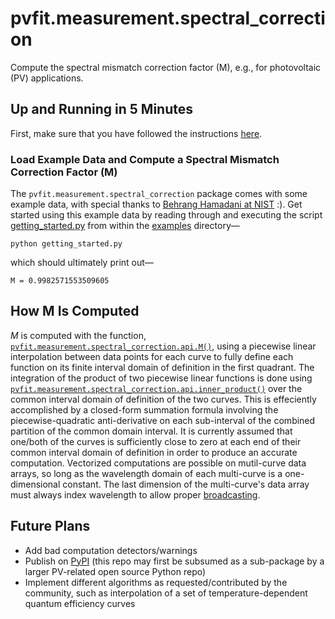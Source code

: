 # pvfit.measurement.spectral_correction

Compute the spectral mismatch correction factor (M), e.g., for photovoltaic (PV) applications.

## Up and Running in 5 Minutes

First, make sure that you have followed the instructions [here](../../../README.md#Up-and-Running-in-5-Minutes).

### Load Example Data and Compute a Spectral Mismatch Correction Factor (M)

The `pvfit.measurement.spectral_correction` package comes with some example data, with special thanks to
[Behrang Hamadani at NIST](https://www.nist.gov/people/behrang-hamadani) :). Get started using this example data by
reading through and executing the script [getting_started.py](examples/getting_started.py) from within the
[examples](examples) directory—
```terminal
python getting_started.py
```
which should ultimately print out—
```terminal
M = 0.9982571553509605
```

## How M Is Computed

_M_ is computed with the function, [`pvfit.measurement.spectral_correction.api.M()`](api.py), using a piecewise linear
interpolation between data points for each curve to fully define each function on its finite interval domain of
definition in the first quadrant. The integration of the product of two piecewise linear functions is done using
[`pvfit.measurement.spectral_correction.api.inner_product()`](api.py) over the common interval domain of definition of the two
curves. This is effeciently accomplished by a closed-form summation formula involving the piecewise-quadratic
anti-derivative on each sub-interval of the combined partition of the common domain interval. It is currently assumed
that one/both of the curves is sufficiently close to zero at each end of their common interval domain of definition in
order to produce an accurate computation. Vectorized computations are possible on mutil-curve data arrays, so long as
the wavelength domain of each multi-curve is a one-dimensional constant. The last dimension of the multi-curve's data
array must always index wavelength to allow proper
[broadcasting](https://docs.scipy.org/doc/numpy/user/basics.broadcasting.html).

## Future Plans

- Add bad computation detectors/warnings
- Publish on [PyPI](https://pypi.org/) (this repo may first be subsumed as a sub-package by a larger PV-related open
source Python repo)
- Implement different algorithms as requested/contributed by the community, such as interpolation of a set of
temperature-dependent quantum efficiency curves
